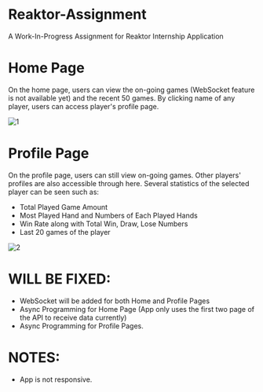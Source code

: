 # Reaktor-Assignment
A Work-In-Progress Assignment for Reaktor Internship Application

# Home Page
On the home page, users can view the on-going games (WebSocket feature is not available yet) and the recent 50 games. By clicking name of any player, users can access player's profile page.

![1](https://user-images.githubusercontent.com/69986916/150693565-4d5e1e37-64d7-44ee-9e28-e085acf12b18.JPG)

# Profile Page
On the profile page, users can still view on-going games. Other players' profiles are also accessible through here. Several statistics of the selected player can be seen such as:
- Total Played Game Amount
- Most Played Hand and Numbers of Each Played Hands
- Win Rate along with Total Win, Draw, Lose Numbers
- Last 20 games of the player

![2](https://user-images.githubusercontent.com/69986916/150693751-995eb195-2eb5-4a6a-ae3a-ba733835043d.JPG)


# WILL BE FIXED:
- WebSocket will be added for both Home and Profile Pages
- Async Programming for Home Page (App only uses the first two page of the API to receive data currently)
- Async Programming for Profile Pages.

# NOTES:
- App is not responsive.
